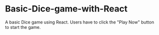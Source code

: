 # Basic-Dice-game-with-React
A basic Dice game using React. Users have to click the "Play Now" button to start the game. 

